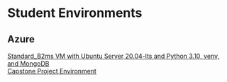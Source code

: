 # Student Environments

## Azure

[Standard_B2ms VM with Ubuntu Server 20.04-lts and Python 3.10, venv, and MongoDB](./setup-Standard_B2ms-Ubuntu_20.04-mongoDB-python3.10/)  
[Capstone Project Environment](./capstone-env/)
